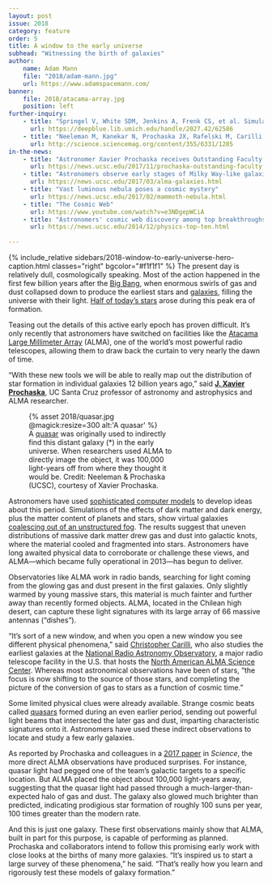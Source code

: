 ```yaml
---
layout: post
issue: 2018
category: feature
order: 5
title: A window to the early universe
subhead: "Witnessing the birth of galaxies"
author:
    name: Adam Mann
    file: "2018/adam-mann.jpg"
    url: https://www.adamspacemann.com/
banner:
    file: 2018/atacama-array.jpg
    position: left
further-inquiry:
    - title: "Springel V, White SDM, Jenkins A, Frenk CS, et al. Simulations of the formation, evolution and clustering of galaxies. Nature 2005;435:629-36"
      url: https://deepblue.lib.umich.edu/handle/2027.42/62586
    - title: "Neeleman M, Kanekar N, Prochaska JX, Rafelski M, Carilli CL, Wolfe AM. C ii 158-μm emission from the host galaxies of damped Lyman-alpha systems. Science 2017;24(355):1285-88"
      url: http://science.sciencemag.org/content/355/6331/1285
in-the-news:
    - title: "Astronomer Xavier Prochaska receives Outstanding Faculty Award"
      url: https://news.ucsc.edu/2017/11/prochaska-outstanding-faculty.html
    - title: "Astronomers observe early stages of Milky Way-like galaxies in distant universe"
      url: https://news.ucsc.edu/2017/03/alma-galaxies.html
    - title: "Vast luminous nebula poses a cosmic mystery"
      url: https://news.ucsc.edu/2017/02/mammoth-nebula.html
    - title: "The Cosmic Web"
      url: https://www.youtube.com/watch?v=e3NDgepWCiA
    - title: "Astronomers' cosmic web discovery among top breakthroughs of 2014"
      url: https://news.ucsc.edu/2014/12/physics-top-ten.html
    
---
```

{% include_relative sidebars/2018-window-to-early-universe-hero-caption.html classes="right" bgcolor="#f1f1f1" %}
The present day is relatively dull, cosmologically speaking. Most of the action happened in the first few billion years after the [Big Bang](https://en.wikipedia.org/wiki/Big_Bang), when enormous swirls of gas and dust collapsed down to produce the earliest stars and [galaxies](https://science.nasa.gov/astrophysics/focus-areas/what-are-galaxies), filling the universe with their light. [Half of today’s stars](https://arxiv.org/abs/1403.0007) arose during this peak era of formation.

Teasing out the details of this active early epoch has proven difficult. It’s only recently that astronomers have switched on facilities like the [Atacama Large Millimeter Array](http://www.almaobservatory.org/en/home/) (ALMA), one of the world’s most powerful radio telescopes, allowing them to draw back the curtain to very nearly the dawn of time.

“With these new tools we will be able to really map out the distribution of star formation in individual galaxies 12 billion years ago,” said [**J. Xavier Prochaska**](https://www.physics.ucsc.edu/faculty/singleton.php?&singleton=true&cruz_id=jxp), UC Santa Cruz professor of astronomy and astrophysics and ALMA researcher.

<figure class="left" style="width:300px;">
  {% asset 2018/quasar.jpg @magick:resize=300 alt:'A quasar' %}<figcaption>A <a href="https://en.wikipedia.org/wiki/Quasar">quasar</a> was originally used to indirectly find this distant galaxy (*) in the early universe. When researchers used ALMA to directly image the object, it was 100,000 light-years off from where they thought it would be. Credit: Neeleman &amp; Prochaska (UCSC), courtesy of Xavier Prochaska.</figcaption>
</figure>

Astronomers have used [sophisticated computer models](http://icc.dur.ac.uk/Eagle/about.php) to develop ideas about this period. Simulations of the effects of dark matter and dark energy, plus the matter content of planets and stars, show virtual galaxies [coalescing out of an unstructured fog](https://www.youtube.com/watch?v=xfgDoExbu_Q). The results suggest that uneven distributions of massive dark matter drew gas and dust into galactic knots, where the material cooled and fragmented into stars. Astronomers have long awaited physical data to corroborate or challenge these views, and ALMA—which became fully operational in 2013—has begun to deliver.

Observatories like ALMA work in radio bands, searching for light coming from the glowing gas and dust present in the first galaxies. Only slightly warmed by young massive stars, this material is much fainter and further away than recently formed objects. ALMA, located in the Chilean high desert, can capture these light signatures with its large array of 66 massive antennas (“dishes”).

“It’s sort of a new window, and when you open a new window you see different physical phenomena,” said [Christopher Carilli](https://www.phy.cam.ac.uk/directory/dr-chris-carilli), who also studies the earliest galaxies at the [National Radio Astronomy Observatory](https://science.nrao.edu/), a major radio telescope facility in the U.S. that hosts the [North American ALMA Science Center](https://science.nrao.edu/facilities/alma/intro-naasc). Whereas most astronomical observations have been of stars, “the focus is now shifting to the source of those stars, and completing the picture of the conversion of gas to stars as a function of cosmic time.”

Some limited physical clues were already available. Strange cosmic beats called [quasars](https://en.wikipedia.org/wiki/Quasar) formed during an even earlier period, sending out powerful light beams that intersected the later gas and dust, imparting characteristic signatures onto it. Astronomers have used these indirect observations to locate and study a few early galaxies.

As reported by Prochaska and colleagues in a [2017 paper](http://science.sciencemag.org/content/355/6331/1285) in *Science*, the more direct ALMA observations have produced surprises. For instance, quasar light had pegged one of the team’s galactic targets to a specific location. But ALMA placed the object about 100,000 light-years away, suggesting that the quasar light had passed through a much-larger-than-expected halo of gas and dust. The galaxy also glowed much brighter than predicted, indicating prodigious star formation of roughly 100 suns per year, 100 times greater than the modern rate.

And this is just one galaxy. These first observations mainly show that ALMA, built in part for this purpose, is capable of performing as planned. Prochaska and collaborators intend to follow this promising early work with close looks at the births of many more galaxies. “It’s inspired us to start a large survey of these phenomena,” he said. “That’s really how you learn and rigorously test these models of galaxy formation.”